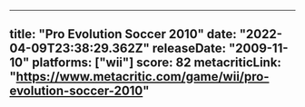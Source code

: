 
---
title: "Pro Evolution Soccer 2010"
date: "2022-04-09T23:38:29.362Z"
releaseDate: "2009-11-10"
platforms: ["wii"]
score: 82
metacriticLink: "https://www.metacritic.com/game/wii/pro-evolution-soccer-2010"
---
